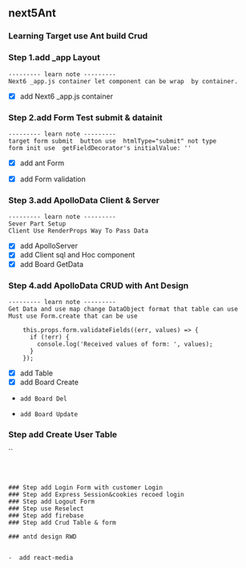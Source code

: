 ## next5Ant
### Learning Target use Ant build  Crud 

###  Step 1.add _app Layout   
```
--------- learn note ---------
Next6 _app.js container let component can be wrap  by container.

```
- [x] add Next6 _app.js container 


###  Step 2.add Form Test submit  & datainit

```
--------- learn note ---------
target form submit  button use  htmlType="submit" not type
form init use  getFieldDecorator's initialValue: ''

```

- [x] add ant Form 
- [x] add Form validation


###  Step 3.add ApolloData Client & Server

```
--------- learn note ---------
Sever Part Setup 
Client Use RenderProps Way To Pass Data
```

- [x] add ApolloServer 
- [x] add Client sql and Hoc component 
- [x] add Board GetData

###  Step 4.add ApolloData CRUD with Ant Design

```
--------- learn note ---------
Get Data and use map change DataObject format that table can use
Must use Form.create that can be use 

    this.props.form.validateFields((err, values) => {
      if (!err) {
        console.log('Received values of form: ', values);
      }
    });

```


- [x] add Table
- [x]    add Board Create   
-     add Board Del
-     add Board Update


### Step add Create User Table

``



```



### Step add Login Form with customer Login
### Step add Express Session&cookies recoed login
### Step add Logout Form 
### Step use Reselect 
### Step add firebase 
### Step add Crud Table & form

### antd design RWD

```

```

-  add react-media